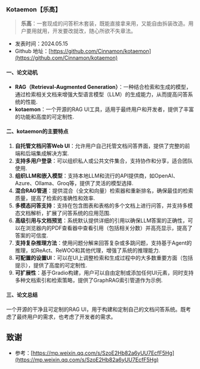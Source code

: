 ### Kotaemon【乐高】
> **乐高**：一套现成的问答积木套装，既能直接拿来用，又能自由拆装改造。用户要用就用，开发要改就改，随心所欲不失章法。
>

* 发表时间：2024.05.15
* Github 地址：[https://github.com/Cinnamon/kotaemon](https://github.com/Cinnamon/kotaemon)

#### 一、论文动机

- **RAG（Retrieval-Augmented Generation）**：一种结合检索和生成的模型，通过检索相关文档来增强大型语言模型（LLM）的生成能力，从而提高问答系统的性能.
- **kotaemon**：一个开源的RAG UI工具，适用于最终用户和开发者，提供了丰富的功能和高度的可定制性.

#### 二、kotaemon的主要特点

1. **自托管文档问答Web UI**：允许用户自己托管文档问答界面，提供了完整的前端和后端集成解决方案.
2. **支持多用户登录**：可以组织私人或公共文件集合，支持协作和分享，适合团队使用.
3. **组织LLM和嵌入模型**：支持本地LLM和流行的API提供商，如OpenAI、Azure、Ollama、Groq等，提供了灵活的模型选择.
4. **混合RAG管道**：提供混合（全文和向量）检索器和重新排名，确保最佳的检索质量，提高了检索的准确性和效率.
5. **多模态问答支持**：支持在包含图表和表格的多个文档上进行问答，并支持多模态文档解析，扩展了问答系统的应用范围.
6. **高级引用与文档预览**：系统默认提供详细的引用以确保LLM答案的正确性，可以在浏览器内的PDF查看器中查看引用（包括相关分数）并高亮显示，提高了答案的可信度.
7. **支持复杂推理方法**：使用问题分解来回答复杂或多跳问题，支持基于Agent的推理，如ReAct、ReWOO和其他代理，增强了系统的推理能力.
8. **可配置的设置UI**：可以在UI上调整检索和生成过程中的大多数重要方面（包括提示），提供了高度的可定制性.
9. **可扩展性**：基于Gradio构建，用户可以自由定制或添加任何UI元素，同时支持多种文档索引和检索策略，提供了GraphRAG索引管道作为示例.

#### 三、论文总结

一个开源的干净且可定制的RAG UI，用于构建和定制自己的文档问答系统。既考虑了最终用户的需求，也考虑了开发者的需求。

## 致谢

* 参考：[https://mp.weixin.qq.com/s/SzoE2Hb82a6yUU7EcfF5Hg](https://mp.weixin.qq.com/s/SzoE2Hb82a6yUU7EcfF5Hg)

